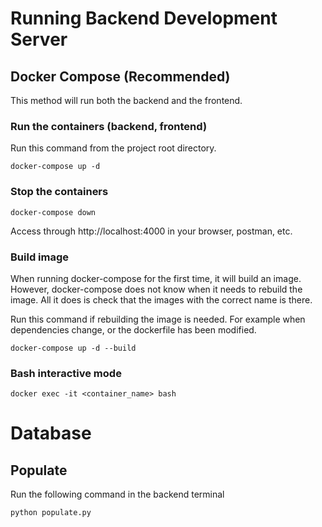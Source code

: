 # Running Backend Development Server

## Docker Compose (Recommended)

This method will run both the backend and the frontend.

### Run the containers (backend, frontend)

Run this command from the project root directory.

`docker-compose up -d`

### Stop the containers

`docker-compose down`

Access through http://localhost:4000 in your browser, postman, etc.

### Build image

When running docker-compose for the first time, it will build an image. However, docker-compose does not know when it needs to rebuild the image. All it does is check that the images with the correct name is there.

Run this command if rebuilding the image is needed. For example when dependencies change, or the dockerfile has been modified.

`docker-compose up -d --build`

### Bash interactive mode

`docker exec -it <container_name> bash`


# Database

## Populate

Run the following command in the backend terminal

`python populate.py`

